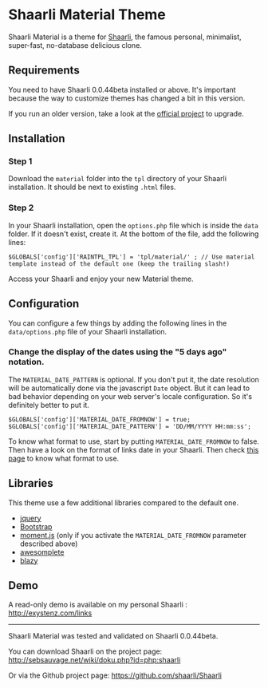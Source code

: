 # Shaarli Material Theme
Shaarli Material is a theme for [Shaarli](https://github.com/shaarli/Shaarli), the famous personal, minimalist, super-fast, no-database delicious clone.


## Requirements
You need to have Shaarli 0.0.44beta installed or above. It's important because the way to customize themes has changed a bit in this version.

If you run an older version, take a look at the [official project](https://github.com/shaarli/Shaarli) to upgrade.


## Installation

### Step 1
Download the `material` folder into the `tpl` directory of your Shaarli installation. It should be next to existing `.html` files.

### Step 2
In your Shaarli installation, open the `options.php` file which is inside the `data` folder. If it doesn't exist, create it.
At the bottom of the file, add the following lines:

    $GLOBALS['config']['RAINTPL_TPL'] = 'tpl/material/' ; // Use material template instead of the default one (keep the trailing slash!)

Access your Shaarli and enjoy your new Material theme.


## Configuration
You can configure a few things by adding the following lines in the `data/options.php` file of your Shaarli installation.

### Change the display of the dates using the "5 days ago" notation.
The `MATERIAL_DATE_PATTERN` is optional. If you don't put it, the date resolution will be automatically done via the javascript `Date` object. But it can lead to bad behavior depending on your web server's locale configuration. So it's definitely better to put it.

    $GLOBALS['config']['MATERIAL_DATE_FROMNOW'] = true;
    $GLOBALS['config']['MATERIAL_DATE_PATTERN'] = 'DD/MM/YYYY HH:mm:ss';

To know what format to use, start by putting `MATERIAL_DATE_FROMNOW` to false. Then have a look on the format of links date in your Shaarli. Then check [this page](http://momentjs.com/docs/#/parsing/string-format/) to know what format to use.


## Libraries
This theme use a few additional libraries compared to the default one.

- [jquery](http://jquery.com/)
- [Bootstrap](http://getbootstrap.com/)
- [moment.js](http://momentjs.com/) (only if you activate the `MATERIAL_DATE_FROMNOW` parameter described above)
- [awesomplete](http://leaverou.github.io/awesomplete/)
- [blazy](http://dinbror.dk/blazy/)


## Demo
A read-only demo is available on my personal Shaarli : http://exystenz.com/links

------------------------------------------------------------------------------

Shaarli Material was tested and validated on Shaarli 0.0.44beta.

You can download Shaarli on the project page: http://sebsauvage.net/wiki/doku.php?id=php:shaarli

Or via the Github project page: https://github.com/shaarli/Shaarli